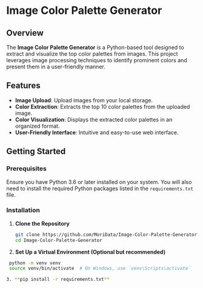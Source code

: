 # Image Color Palette Generator

## Overview

The **Image Color Palette Generator** is a Python-based tool designed to extract and visualize the top color palettes from images. This project leverages image processing techniques to identify prominent colors and present them in a user-friendly manner.

## Features

- **Image Upload**: Upload images from your local storage.
- **Color Extraction**: Extracts the top 10 color palettes from the uploaded image.
- **Color Visualization**: Displays the extracted color palettes in an organized format.
- **User-Friendly Interface**: Intuitive and easy-to-use web interface.

## Getting Started

### Prerequisites

Ensure you have Python 3.6 or later installed on your system. You will also need to install the required Python packages listed in the `requirements.txt` file.

### Installation

1. **Clone the Repository**

   ```bash
   git clone https://github.com/MoriData/Image-Color-Palette-Generator.git
   cd Image-Color-Palette-Generator
2. **Set Up a Virtual Environment (Optional but recommended)**

  ```bash
   python -m venv venv
   source venv/bin/activate  # On Windows, use `venv\Scripts\activate`

3. **pip install -r requirements.txt**
